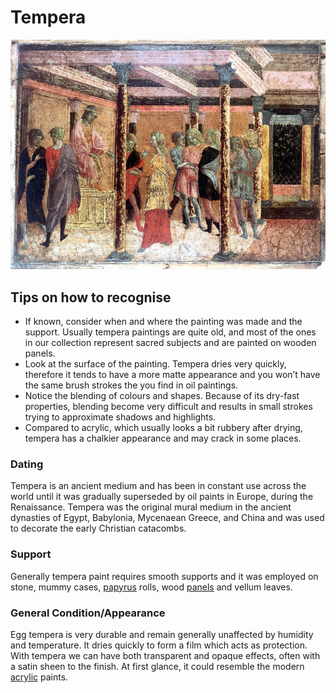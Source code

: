 # Tempera

![44816i](../../../.gitbook/assets/44816i.jpg)

## Tips on how to recognise

* If known, consider when and where the painting was made and the support. Usually tempera paintings are quite old, and most of the ones in our collection represent sacred subjects and are painted on wooden panels.   
* Look at the surface of the painting. Tempera dries very quickly, therefore it tends to have a more matte appearance and you won’t have the same brush strokes the you find in oil paintings.
* Notice the blending of colours and shapes. Because of its dry-fast properties, blending become very difficult and results in small strokes trying to approximate shadows and highlights.
* Compared to acrylic, which usually looks a bit rubbery after drying, tempera has a chalkier appearance and may crack in some places.

### Dating 



Tempera is an ancient medium and has been in constant use across the world until it was gradually superseded by oil paints in Europe, during the Renaissance. Tempera was the original mural medium in the ancient dynasties of Egypt, Babylonia, Mycenaean Greece, and China and was used to decorate the early Christian catacombs.

### Support


Generally tempera paint requires smooth supports and it was employed on stone, mummy cases, [papyrus](https://www.britannica.com/topic/papyrus-writing-material) rolls, wood [panels](https://www.britannica.com/art/panel-painting) and vellum leaves.

### General Condition/Appearance


Egg tempera is very durable and remain generally unaffected by humidity and temperature. It dries quickly to form a film which acts as protection. With tempera we can have both transparent and opaque effects, often with a satin sheen to the finish. At first glance, it could resemble the modern [acrylic](https://www.britannica.com/art/acrylic-painting) paints.

